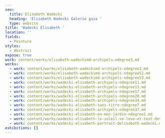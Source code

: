 ```yaml
---
seo:
  title: Elisabeth Wadecki
  heading: 'Elisabeth Wadecki Galerie gaia '
  type: website
title: 'Wadecki Elisabeth '
location: ''
fields:
  - Peinture
styles:
  - Abstrait
expose: true
work: content/works/elisabeth-wadeckimd-archipels-ndegree3.md
works:
  - work: content/works/elisabeth-wadeckimd-archipels-ndegree3.md
  - work: content/works/elisabeth-wadeckimd-archipels-ndegree52.md
  - work: content/works/elisabeth-wadeckimd-archipels-ndegree53.md
  - work: content/works/wadecki-elisabeth-archipels-ndegree11.md
  - work: content/works/wadecki-elisabeth-archipels-ndegree13.md
  - work: content/works/wadecki-elisabeth-archipels-ndegree17.md
  - work: content/works/wadecki-elisabeth-archipels-ndegree20.md
  - work: content/works/wadecki-elisabeth-archipels-ndegree34.md
  - work: content/works/wadecki-elisabeth-sans-titre-ndegree7.md
  - work: content/works/wadecki-elisabeth-archipels-ndegree37.md
  - work: content/works/wadecki-elisabeth-en-mon-jardin-ndegree1.md
  - work: content/works/wadecki-elisabeth-le-soleil-se-leve-et-tout-devient-nuit.md
  - work: content/works/wadecki-elisabeth-portrait-delisabeth-wadecki.md
exhibitions: []
---
```


